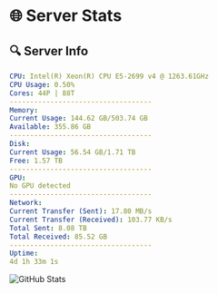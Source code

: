 # 🌐 Server Stats
## 🔍 Server Info
```yaml
CPU: Intel(R) Xeon(R) CPU E5-2699 v4 @ 1263.61GHz
CPU Usage: 0.50%
Cores: 44P | 88T
-----------------------------------
Memory:
Current Usage: 144.62 GB/503.74 GB
Available: 355.86 GB
-----------------------------------
Disk:
Current Usage: 56.54 GB/1.71 TB
Free: 1.57 TB
-----------------------------------
GPU:
No GPU detected
-----------------------------------
Network:
Current Transfer (Sent): 17.80 MB/s
Current Transfer (Received): 103.77 KB/s
Total Sent: 8.08 TB
Total Received: 85.52 GB
-----------------------------------
Uptime:
4d 1h 33m 1s
```
![GitHub Stats](https://img.shields.io/badge/Updated-2025-03-11_22:55:50-blue)
